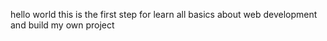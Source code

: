 hello world
this is the first step for learn all basics about web development and build my own project
